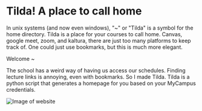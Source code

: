 # Tilda! A place to call home

In unix systems (and now even windows), "~" or "Tilda" is a symbol for the home directory. Tilda is a place for your courses to call home. Canvas, google meet, zoom, and kaltura, there are just too many platforms to keep track of. One could just use bookmarks, but this is much more elegant. 

Welcome ~


The school has a weird way of having us access our schedules. Finding lecture links is annoying, even with bookmarks. So I made Tilda. Tilda is a python script that generates a homepage for you based on your MyCampus credentials.


![Image of website](https://i.imgur.com/yx1pbxe.jpeg)
